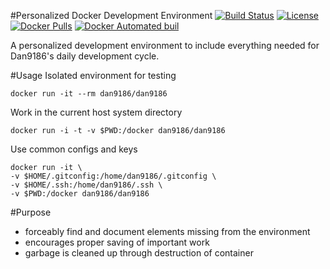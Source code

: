 #Personalized Docker Development Environment
[![Build Status](https://travis-ci.org/dan9186/docker-dan9186.svg?branch=master)](https://travis-ci.org/dan9186/docker-dan9186) [![License](http://img.shields.io/:license-mit-green.svg)](http://dan9186.mit-license.org) [![Docker Pulls](https://img.shields.io/docker/pulls/dan9186/dan9186.svg)]() [![Docker Automated buil](https://img.shields.io/docker/automated/dan9186/dan9186.svg)]()

A personalized development environment to include everything needed for Dan9186's daily development cycle.

#Usage
Isolated environment for testing

```
docker run -it --rm dan9186/dan9186
```
Work in the current host system directory

```
docker run -i -t -v $PWD:/docker dan9186/dan9186
```

Use common configs and keys

```
docker run -it \
-v $HOME/.gitconfig:/home/dan9186/.gitconfig \
-v $HOME/.ssh:/home/dan9186/.ssh \
-v $PWD:/docker dan9186/dan9186
```

#Purpose

* forceably find and document elements missing from the environment
* encourages proper saving of important work
* garbage is cleaned up through destruction of container
